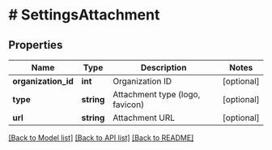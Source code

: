 # # SettingsAttachment

## Properties

Name | Type | Description | Notes
------------ | ------------- | ------------- | -------------
**organization_id** | **int** | Organization ID | [optional] 
**type** | **string** | Attachment type (logo, favicon) | [optional] 
**url** | **string** | Attachment URL | [optional] 

[[Back to Model list]](../../README.md#documentation-for-models) [[Back to API list]](../../README.md#documentation-for-api-endpoints) [[Back to README]](../../README.md)


